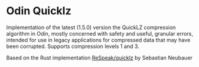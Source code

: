 # Odin Quicklz
Implementation of the latest (1.5.0) version the QuickLZ compression algorithm in Odin, mostly concerned with safety and useful, granular errors, intended for use in legacy applications for compressed data that may have been corrupted.
Supports compression levels 1 and 3.

Based on the Rust implementation [ReSpeak/quicklz](https://github.com/ReSpeak/quicklz) by Sebastian Neubauer
